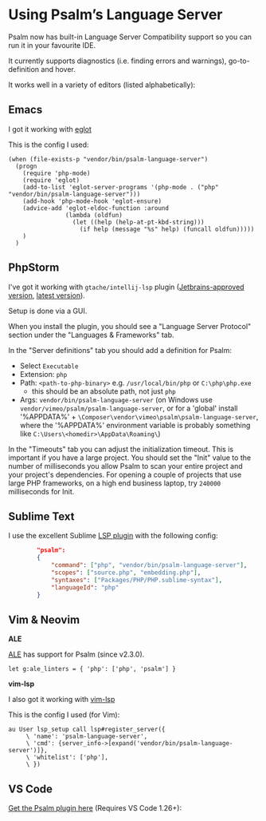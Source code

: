 # Using Psalm’s Language Server

Psalm now has built-in Language Server Compatibility support so you can run it in your favourite IDE.

It currently supports diagnostics (i.e. finding errors and warnings), go-to-definition and hover.

It works well in a variety of editors (listed alphabetically):

## Emacs

I got it working with [eglot](https://github.com/joaotavora/eglot)

This is the config I used:

```
(when (file-exists-p "vendor/bin/psalm-language-server")
  (progn
    (require 'php-mode)
    (require 'eglot)
    (add-to-list 'eglot-server-programs '(php-mode . ("php" "vendor/bin/psalm-language-server")))
    (add-hook 'php-mode-hook 'eglot-ensure)
    (advice-add 'eglot-eldoc-function :around
                (lambda (oldfun)
                  (let ((help (help-at-pt-kbd-string)))
                    (if help (message "%s" help) (funcall oldfun)))))
    )
  )
```

## PhpStorm

I've got it working with `gtache/intellij-lsp` plugin ([Jetbrains-approved version](https://plugins.jetbrains.com/plugin/10209-lsp-support), [latest version](https://github.com/gtache/intellij-lsp/releases/tag/v1.6.0)).

Setup is done via a GUI.

When you install the plugin, you should see a "Language Server Protocol" section under the "Languages & Frameworks" tab.

In the "Server definitions" tab you should add a definition for Psalm:

 - Select `Executable`
 - Extension: `php`
 - Path: `<path-to-php-binary>` e.g. `/usr/local/bin/php` or `C:\php\php.exe`
    - this should be an absolute path, not just `php`
 - Args: `vendor/bin/psalm-language-server` (on Windows use `vendor/vimeo/psalm/psalm-language-server`, or for a 'global' install '%APPDATA%' + `\Composer\vendor\vimeo\psalm\psalm-language-server`, where the '%APPDATA%' environment variable is probably something like `C:\Users\<homedir>\AppData\Roaming\`)

In the "Timeouts" tab you can adjust the initialization timeout. This is important if you have a large project. You should set the "Init" value to the number of milliseconds you allow Psalm to scan your entire project and your project's dependencies. For opening a couple of projects that use large PHP frameworks, on a high end business laptop, try `240000` milliseconds for Init.

## Sublime Text

I use the excellent Sublime [LSP plugin](https://github.com/tomv564/LSP) with the following config:

```json
        "psalm":
        {
            "command": ["php", "vendor/bin/psalm-language-server"],
            "scopes": ["source.php", "embedding.php"],
            "syntaxes": ["Packages/PHP/PHP.sublime-syntax"],
            "languageId": "php"
        }
```

## Vim & Neovim

**ALE**

[ALE](https://github.com/w0rp/ale) has support for Psalm (since v2.3.0).

```
let g:ale_linters = { 'php': ['php', 'psalm'] }
```

**vim-lsp**

I also got it working with [vim-lsp](https://github.com/prabirshrestha/vim-lsp)

This is the config I used (for Vim):

```
au User lsp_setup call lsp#register_server({
     \ 'name': 'psalm-language-server',
     \ 'cmd': {server_info->[expand('vendor/bin/psalm-language-server')]},
     \ 'whitelist': ['php'],
     \ })
```

## VS Code

[Get the Psalm plugin here](https://marketplace.visualstudio.com/items?itemName=getpsalm.psalm-vscode-plugin) (Requires VS Code 1.26+):
